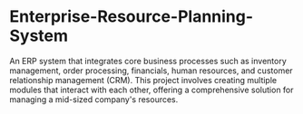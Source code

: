 # Enterprise-Resource-Planning-System
An ERP system that integrates core business processes such as inventory management, order processing, financials, human resources, and customer relationship management (CRM). This project involves creating multiple modules that interact with each other, offering a comprehensive solution for managing a mid-sized company's resources.
